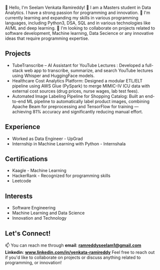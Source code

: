 👋  Hello, I'm Seelam Venkata Ramireddy! 
👀 I am a Masters student in Data Analytics.  I have a strong passion for programming and innovation.
🌱 I'm currently learning and expanding my skills in various programming languages, including Python3, DSA, SQL and in various technologies like AI/ML and deep learning.
💞️ I'm looking to collaborate on projects related to software development, Machine learning, Data Secience or any innovative ideas that require programming expertise.

## Projects

- TubeTranscribe – AI Assistant for YouTube Lectures : Developed a full-stack web app to transcribe, summarize, and search YouTube lectures using Whisper and HuggingFace
models.
- Healthcare Cost Analytics Platform: Designed a modular ETL/ELT pipeline using AWS Glue (PySpark) to merge MIMIC-IV ICU data with external cost
sources (drug prices, nurse wages, lab test fees).
- Automated Image Labeling Pipeline for Shopping Catalog: Built an end-to-end ML pipeline to automatically label product images, combining Apache Beam for preprocessing and
TensorFlow for training — achieving 81% accuracy and significantly reducing manual effort.

## Experience
- Worked as Data Engineer - UpGrad
- Internship in Machine Learning with Python - Internshala
  
## Certifications
- Kaagle - Machine Learning
- HackerRank - Recognized for programming skills
- Leetcode

## Interests
- Software Engineering
- Machine Learning and Data Science
- Innovation and Technology

## Let's Connect!

📫 You can reach me through 
**email**:   **ramreddyseelam1@gmail.com**
**Linkedin**: **www.linkedin.com/in/venkata-ramireddy**
Feel free to reach out if you'd like to collaborate on projects or discuss anything related to programming, or innovation!

